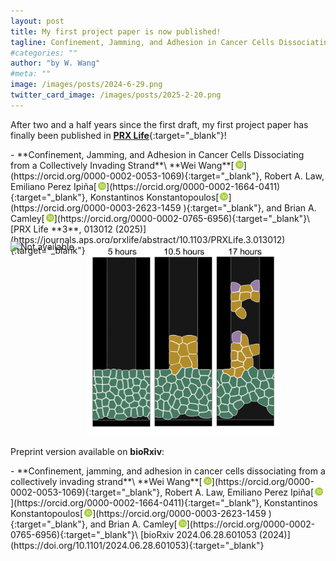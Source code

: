 ```yaml
---
layout: post
title: My first project paper is now published!
tagline: Confinement, Jamming, and Adhesion in Cancer Cells Dissociating from a Collectively Invading Strand
#categories: ""
author: "by W. Wang"
#meta: ""
image: /images/posts/2024-6-29.png
twitter_card_image: /images/posts/2025-2-20.png
---
```

After two and a half years since the first draft, my first project paper has finally been published in [**PRX Life**](https://journals.aps.org/prxlife/abstract/10.1103/PRXLife.3.013012){:target="_blank"}!

<script type="text/javascript" src="https://d1bxh8uas1mnw7.cloudfront.net/assets/embed.js"></script>

<style>
    .container {
        display: flex;
        flex-wrap: wrap;
        align-items: flex-start;
        /* Aligns to top-left */
        gap: 0px;
        /* Adjusts spacing between images */
    }

    .image1 {
        width: 600px;
    }

    .image2 {
        width: 308px;
        /* Adjust this value manually */
    }

    @media (max-width: 910px) {

        /* Adjusts stacking breakpoint */
        .container {
            flex-direction: column;
            align-items: flex-start;
            /* Keeps alignment to the left */
        }
    }
</style>


<div class="altmetric-embed altmetric-badge-popover-left" data-badge-type="donut" data-doi="10.1103/PRXLife.3.013012" style="float:right"></div>
- **Confinement, Jamming, and Adhesion in Cancer Cells Dissociating from a Collectively Invading Strand**\
**Wei Wang**[<img src='/images/orcid.logo.icon.svg' onerror="this.style.display='none'" alt="" width="13px" style="padding:0 0.1px 0 2px"/>](https://orcid.org/0000-0002-0053-1069){:target="_blank"}, Robert A. Law, Emiliano Perez Ipiña[<img src='/images/orcid.logo.icon.svg' onerror="this.style.display='none'" alt="" width="13px" style="padding:0 0.1px 0 2px"/>](https://orcid.org/0000-0002-1664-0411){:target="_blank"}, Konstantinos Konstantopoulos[<img src='/images/orcid.logo.icon.svg' onerror="this.style.display='none'" alt="" width="13px" style="padding:0 0.1px 0 2px"/>](https://orcid.org/0000-0003-2623-1459
){:target="_blank"}, and Brian A. Camley[<img src='/images/orcid.logo.icon.svg' onerror="this.style.display='none'" alt="" width="13px" style="padding:0 0.1px 0 2px"/>](https://orcid.org/0000-0002-0765-6956){:target="_blank"}\
[PRX Life **3**, 013012 (2025)](https://journals.aps.org/prxlife/abstract/10.1103/PRXLife.3.013012){:target="_blank"}
<div class="altmetric-embed" data-badge-type='1' data-doi="10.1103/PRXLife.3.013012" style="margin:-5px 0 -40px 40px"></div>
&ensp;

<!--
<img src='{{page.image}}' alt="Not available" title="{{page.title}}" style="width:600px;"/>
-->


<div class="container">
    <div class="image-container">
        <img src="{{page.image}}" alt="Not available" title="{{page.title}}" class="image1">
    </div>
    <div class="image-container">
        <img src="/images/posts/2025-2-20.png" alt="Not available" title="{{page.title}}" class="image2" style="padding: 3px 0 0 20px;">
    </div>
</div>


Preprint version available on **bioRxiv**:
<div class="altmetric-embed altmetric-badge-popover-left" data-badge-type="donut" data-doi="10.1101/2024.06.28.601053" style="float:right"></div>
- **Confinement, jamming, and adhesion in cancer cells dissociating from a collectively invading strand**\
**Wei Wang**[<img src='/images/orcid.logo.icon.svg' onerror="this.style.display='none'" alt="" width="13px" style="padding:0 0.1px 0 2px"/>](https://orcid.org/0000-0002-0053-1069){:target="_blank"}, Robert A. Law, Emiliano Perez Ipiña[<img src='/images/orcid.logo.icon.svg' onerror="this.style.display='none'" alt="" width="13px" style="padding:0 0.1px 0 2px"/>](https://orcid.org/0000-0002-1664-0411){:target="_blank"}, Konstantinos Konstantopoulos[<img src='/images/orcid.logo.icon.svg' onerror="this.style.display='none'" alt="" width="13px" style="padding:0 0.1px 0 2px"/>](https://orcid.org/0000-0003-2623-1459
){:target="_blank"}, and Brian A. Camley[<img src='/images/orcid.logo.icon.svg' onerror="this.style.display='none'" alt="" width="13px" style="padding:0 0.1px 0 2px"/>](https://orcid.org/0000-0002-0765-6956){:target="_blank"}\
[bioRxiv 2024.06.28.601053 (2024)](https://doi.org/10.1101/2024.06.28.601053){:target="_blank"}
<div class="altmetric-embed" data-badge-type='1' data-doi="10.1101/2024.06.28.601053" style="margin:-5px 0 -40px 40px"></div>
&ensp;